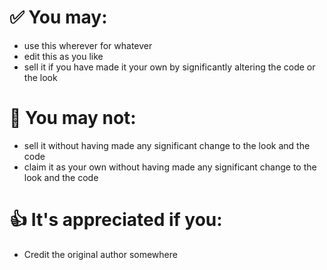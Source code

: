 # ✅ You may:
+ use this wherever for whatever
+ edit this as you like
+ sell it if you have made it your own by significantly altering the code or the look

# 🛑 You may not:
+ sell it without having made any significant change to the look and the code
+ claim it as your own without having made any significant change to the look and the code

# 👍 It's appreciated if you:
+ Credit the original author somewhere